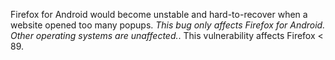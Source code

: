 Firefox for Android would become unstable and hard-to-recover when a website opened too many popups. *This bug only affects Firefox for Android. Other operating systems are unaffected.*. This vulnerability affects Firefox < 89.